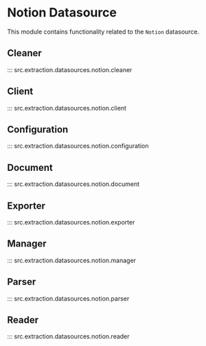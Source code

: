 # Notion Datasource

This module contains functionality related to the `Notion` datasource.

## Cleaner

::: src.extraction.datasources.notion.cleaner

## Client

::: src.extraction.datasources.notion.client

## Configuration

::: src.extraction.datasources.notion.configuration

## Document

::: src.extraction.datasources.notion.document

## Exporter

::: src.extraction.datasources.notion.exporter

## Manager

::: src.extraction.datasources.notion.manager

## Parser

::: src.extraction.datasources.notion.parser

## Reader

::: src.extraction.datasources.notion.reader

